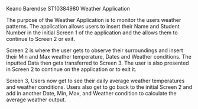 Keano Barendse ST10384980 Weather Application

The purpose of the Weather Application is to monitor the users weather patterns. The application allows users to insert their Name and Student Number in the initial Screen 1 of the application and the allows them to continue to Screen 2 or exit. 

Screen 2 is where the user gets to observe their surroundings and insert their Min and Max weather temperature, Dates and Weather conditions. The inputted Data then gets transferred to Screen 3. The user is also presented in Screen 2 to continue on the application or to exit it. 

Screen 3, Users now get to see their daily average weather temperatures and weather conditions. Users also get to go back to the initial Screen 2 and add in another Date, Min, Max, and Weather condition to calculate the average weather output. 
